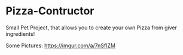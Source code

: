 # Pizza-Contructor
Small Pet Project, that allows you to create your own Pizza from giver ingredients!

Some Pictures:
https://imgur.com/a/7nSfIZM
